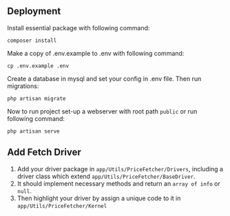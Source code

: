 ## Deployment

Install essential package with following command:
```
composer install
```

Make a copy of .env.example to .env with following command:
```
cp .env.example .env
```

Create a database in mysql and set your config in .env file.
Then run migrations:
```
php artisan migrate
```

Now to run project set-up a webserver with root path ``public`` or run following command:
```
php artisan serve
```

## Add Fetch Driver

1. Add your driver package in ``app/Utils/PriceFetcher/Drivers``, 
including a driver class which extend ``app/Utils/PriceFetcher/BaseDriver``.
2. It should implement necessary methods and return an ``array of info`` or ``null``.
3. Then highlight your driver by assign a unique code to it in ``app/Utils/PriceFetcher/Kernel`` 
